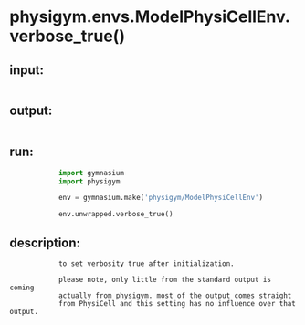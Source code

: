 # physigym.envs.ModelPhysiCellEnv.verbose_true()


## input:
```

```

## output:
```

```

## run:
```python
            import gymnasium
            import physigym

            env = gymnasium.make('physigym/ModelPhysiCellEnv')

            env.unwrapped.verbose_true()

```

## description:
```
            to set verbosity true after initialization.

            please note, only little from the standard output is coming
            actually from physigym. most of the output comes straight
            from PhysiCell and this setting has no influence over that output.
        
```